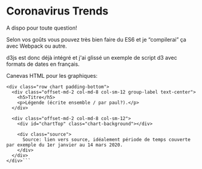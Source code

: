 # Coronavirus Trends

A dispo pour toute question!

Selon vos goûts vous pouvez très bien faire du ES6 et je “compilerai” ça avec Webpack ou autre.

d3js est donc déjà intégré et j'ai glissé un exemple de script d3 avec formats de dates en français.

Canevas HTML pour les graphiques:

```
<div class="row chart padding-bottom">
  <div class="offset-md-2 col-md-8 col-sm-12 group-label text-center">
    <h5>Titre</h5>
    <p>Légende (écrite ensemble / par paul?).</p>
  </div>

  <div class="offset-md-2 col-md-8 col-sm-12">
    <div id="chartTop" class="chart-background"></div>

    <div class="source">
      Source: lien vers source, idéalement période de temps couverte par exemple du 1er janvier au 14 mars 2020.
    </div>
  </div>
</div>```
